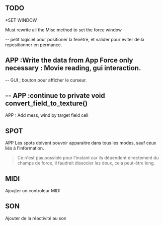 TODO
--
*SET WINDOW

Must rewrite all the Misc method to set the force window




--
petit logiciel pour positioner la fenêtre, et valider pour eviter de la repositionner en permance.

APP :Write the data from App Force only necessary : Movie reading, gui interaction.
--

--
GUI ; bouton pour afficher le curseur.

--
APP :continue to private void convert_field_to_texture()
--
APP : Add mess, wind by target field cell





SPOT
--
APP Les spots doivent pouvoir apparaitre dans tous les modes, sauf ceux liés à l'information.
> Ce n'est pas possible pour l'instant car ils dépendent directement du champs de force, il faudrait dissocier les deux, cela peut-être long.


MIDI
--
Ajoujter un controleur MIDI


SON
--
Ajouter de la réactivité au son

